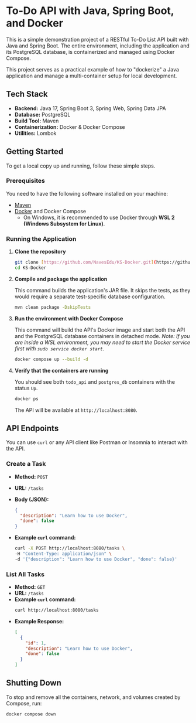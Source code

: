 # To-Do API with Java, Spring Boot, and Docker

This is a simple demonstration project of a RESTful To-Do List API built with Java and Spring Boot. The entire environment, including the application and its PostgreSQL database, is containerized and managed using Docker Compose.

This project serves as a practical example of how to "dockerize" a Java application and manage a multi-container setup for local development.

## Tech Stack

* **Backend:** Java 17, Spring Boot 3, Spring Web, Spring Data JPA
* **Database:** PostgreSQL
* **Build Tool:** Maven
* **Containerization:** Docker & Docker Compose
* **Utilities:** Lombok

## Getting Started

To get a local copy up and running, follow these simple steps.

### Prerequisites

You need to have the following software installed on your machine:
* [Maven](https://maven.apache.org/download.cgi)
* [Docker](https://www.docker.com/get-started/) and Docker Compose
    * On Windows, it is recommended to use Docker through **WSL 2 (Windows Subsystem for Linux)**.

### Running the Application

1.  **Clone the repository**

    ```bash
    git clone [https://github.com/NavesEdu/KS-Docker.git](https://github.com/NavesEdu/KS-Docker.git)
    cd KS-Docker
    ```

2.  **Compile and package the application**

    This command builds the application's JAR file. It skips the tests, as they would require a separate test-specific database configuration.

    ```bash
    mvn clean package -DskipTests
    ```

3.  **Run the environment with Docker Compose**

    This command will build the API's Docker image and start both the API and the PostgreSQL database containers in detached mode.
    *Note: If you are inside a WSL environment, you may need to start the Docker service first with `sudo service docker start`.*

    ```bash
    docker compose up --build -d
    ```

4.  **Verify that the containers are running**

    You should see both `todo_api` and `postgres_db` containers with the status `Up`.

    ```bash
    docker ps
    ```
    The API will be available at `http://localhost:8080`.

## API Endpoints

You can use `curl` or any API client like Postman or Insomnia to interact with the API.

### Create a Task

* **Method:** `POST`
* **URL:** `/tasks`
* **Body (JSON):**

    ```json
    {
      "description": "Learn how to use Docker",
      "done": false
    }
    ```
* **Example `curl` command:**
    ```bash
    curl -X POST http://localhost:8080/tasks \
    -H "Content-Type: application/json" \
    -d '{"description": "Learn how to use Docker", "done": false}'
    ```

### List All Tasks

* **Method:** `GET`
* **URL:** `/tasks`
* **Example `curl` command:**
    ```bash
    curl http://localhost:8080/tasks
    ```
* **Example Response:**
    ```json
    [
      {
        "id": 1,
        "description": "Learn how to use Docker",
        "done": false
      }
    ]
    ```

## Shutting Down

To stop and remove all the containers, network, and volumes created by Compose, run:
```bash
docker compose down